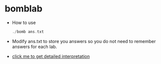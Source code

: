 # bomblab

- How to use

  ```c++
  ./bomb ans.txt
  ```

- Modify ans.txt to store you answers so you do not need to remember answers for each lab.


- [click me to get detailed interpretation](https://www.snowmoon.top/2021/09/21/CSAPP%E2%80%94%E2%80%94bomblab/)
